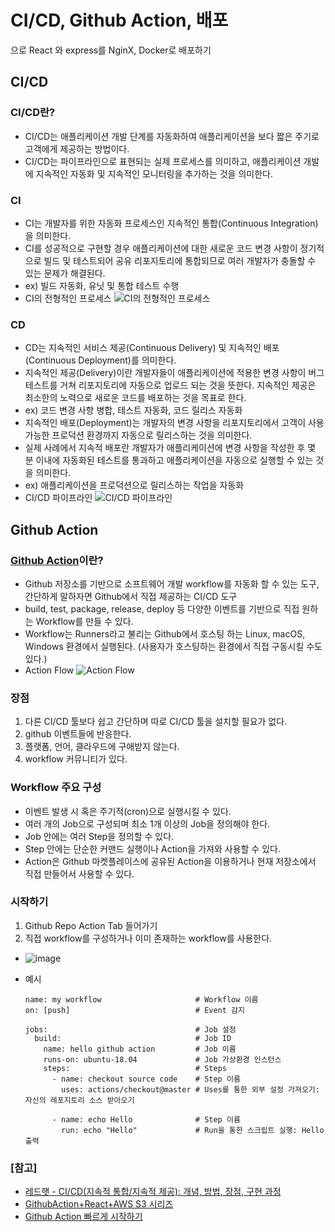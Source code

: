 # CI/CD, Github Action, 배포

으로 React 와 express를 NginX, Docker로 배포하기

## CI/CD

### CI/CD란?

- CI/CD는 애플리케이션 개발 단계를 자동화하여 애플리케이션을 보다 짧은 주기로 고객에게 제공하는 방법이다.
- CI/CD는 파이프라인으로 표현되는 실제 프로세스를 의미하고, 애플리케이션 개발에 지속적인 자동화 및 지속적인 모니터링을 추가하는 것을 의미한다.

### CI

- CI는 개발자를 위한 자동화 프로세스인 지속적인 통합(Continuous Integration)을 의미한다.
- CI를 성공적으로 구현할 경우 애플리케이션에 대한 새로운 코드 변경 사항이 정기적으로 빌드 및 테스트되어 공유 리포지토리에 통합되므로 여러 개발자가 충돌할 수 있는 문제가 해결된다.
- ex) 빌드 자동화, 유닛 및 통합 테스트 수행
- CI의 전형적인 프로세스
  ![CI의 전형적인 프로세스](https://user-images.githubusercontent.com/37368480/139687799-01bc4347-1954-4c0a-a17a-73aa2647253c.png)

### CD

- CD는 지속적인 서비스 제공(Continuous Delivery) 및 지속적인 배포(Continuous Deployment)를 의미한다.
- 지속적인 제공(Delivery)이란 개발자들이 애플리케이션에 적용한 변경 사항이 버그 테스트를 거쳐 리포지토리에 자동으로 업로드 되는 것을 뜻한다. 지속적인 제공은 최소한의 노력으로 새로운 코드를 배포하는 것을 목표로 한다.
- ex) 코드 변경 사항 병합, 테스트 자동화, 코드 릴리스 자동화
- 지속적인 배포(Deployment)는 개발자의 변경 사항을 리포지토리에서 고객이 사용 가능한 프로덕션 환경까지 자동으로 릴리스하는 것을 의미한다.
- 실제 사례에서 지속적 배포란 개발자가 애플리케이션에 변경 사항을 작성한 후 몇 분 이내에 자동화된 테스트를 통과하고 애플리케이션을 자동으로 실행할 수 있는 것을 의미한다.
- ex) 애플리케이션을 프로덕션으로 릴리스하는 작업을 자동화
- CI/CD 파이프라인
  ![CI/CD 파이프라인](https://user-images.githubusercontent.com/37368480/139688524-e7382702-30a1-4b43-86a9-14d729b1ba67.png)

## Github Action

### [Github Action](https://docs.github.com/en/actions)이란?

- Github 저장소를 기반으로 소프트웨어 개발 workflow를 자동화 할 수 있는 도구, 간단하게 말하자면 Github에서 직접 제공하는 CI/CD 도구
- build, test, package, release, deploy 등 다양한 이벤트를 기반으로 직접 원하는 Workflow를 만들 수 있다.
- Workflow는 Runners라고 불리는 Github에서 호스팅 하는 Linux, macOS, Windows 환경에서 실행된다. (사용자가 호스팅하는 환경에서 직접 구동시킬 수도 있다.)
- Action Flow
  ![Action Flow](https://user-images.githubusercontent.com/37368480/139702938-42492b1b-7d36-4b33-a726-988c85f06805.png)

### 장점

1. 다른 CI/CD 툴보다 쉽고 간단하며 따로 CI/CD 툴을 설치할 필요가 없다.
2. github 이벤트들에 반응한다.
3. 플랫폼, 언어, 클라우드에 구애받지 않는다.
4. workflow 커뮤니티가 있다.

### Workflow 주요 구성

- 이벤트 발생 시 혹은 주기적(cron)으로 실행시킬 수 있다.
- 여러 개의 Job으로 구성되며 최소 1개 이상의 Job을 정의해야 한다.
- Job 안에는 여러 Step을 정의할 수 있다.
- Step 안에는 단순한 커맨드 실행이나 Action을 가져와 사용할 수 있다.
- Action은 Github 마켓플레이스에 공유된 Action을 이용하거나 현재 저장소에서 직접 만들어서 사용할 수 있다.

### 시작하기

1. Github Repo Action Tab 들어가기
2. 직접 workflow를 구성하거나 이미 존재하는 workflow를 사용한다.

- ![image](https://user-images.githubusercontent.com/37368480/139704019-60c229bb-bb55-4b7f-bf6e-0fc1a159045e.png)
- 예시

  ```
  name: my workflow                     # Workflow 이름
  on: [push]                            # Event 감지

  jobs:                                 # Job 설정
    build:                              # Job ID
      name: hello github action         # Job 이름
      runs-on: ubuntu-18.04             # Job 가상환경 인스턴스
      steps:                            # Steps
        - name: checkout source code    # Step 이름
          uses: actions/checkout@master # Uses를 통한 외부 설정 가져오기: 자신의 레포지토리 소스 받아오기

        - name: echo Hello              # Step 이름
          run: echo "Hello"             # Run을 통한 스크립트 실행: Hello 출력
  ```

### [참고]

- [레드햇 - CI/CD(지속적 통합/지속적 제공): 개념, 방법, 장점, 구현 과정](https://www.redhat.com/ko/topics/devops/what-is-ci-cd)
- [GithubAction+React+AWS S3 시리즈](https://velog.io/@loakick/series/GithubActionReactAWS-S3)
- [Github Action 빠르게 시작하기](https://jonnung.dev/devops/2020/01/31/github_action_getting_started/)
